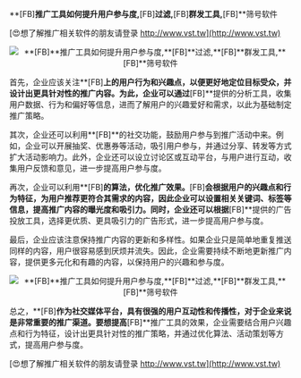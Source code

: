 **[FB]**推广工具如何提升用户参与度,**[FB]**过滤,**[FB]**群发工具,**[FB]**筛号软件

[😍想了解推广相关软件的朋友请登录 http://www.vst.tw](http://www.vst.tw)

 <center><img src="https://vst.tw/MP4/tuiguang/png/2.png" alt="**[FB]**推广工具如何提升用户参与度,**[FB]**过滤,**[FB]**群发工具,**[FB]**筛号软件"></center>

首先，企业应该关注**[FB]**上的用户行为和兴趣点，以便更好地定位目标受众，并设计出更具针对性的推广内容。为此，企业可以通过**[FB]**提供的分析工具，收集用户数据、行为和偏好等信息，进而了解用户的兴趣爱好和需求，以此为基础制定推广策略。

其次，企业还可以利用**[FB]**的社交功能，鼓励用户参与到推广活动中来。例如，企业可以开展抽奖、优惠券等活动，吸引用户参与，并通过分享、转发等方式扩大活动影响力。此外，企业还可以设立讨论区或互动平台，与用户进行互动，收集用户反馈和意见，进一步提高用户参与度。

再次，企业可以利用**[FB]**的算法，优化推广效果。**[FB]**会根据用户的兴趣点和行为特征，为用户推荐更符合其需求的内容，因此企业可以设置相关关键词、标签等信息，提高推广内容的曝光度和吸引力。同时，企业还可以根据**[FB]**提供的广告投放工具，选择更优质、更具吸引力的广告形式，进一步提高用户参与度。

最后，企业应该注意保持推广内容的更新和多样性。如果企业只是简单地重复推送同样的内容，用户很容易感到厌烦并流失。因此，企业需要持续不断地更新推广内容，提供更多元化和有趣的内容，以保持用户的兴趣和参与度。

 <center><img src="https://vst.tw/MP4/tuiguang/png/6.png" alt="**[FB]**推广工具如何提升用户参与度,**[FB]**过滤,**[FB]**群发工具,**[FB]**筛号软件"></center>

总之，**[FB]**作为社交媒体平台，具有很强的用户互动性和传播性，对于企业来说是非常重要的推广渠道。要想提高**[FB]**推广工具的效果，企业需要结合用户兴趣点和行为特征，设计出更具针对性的推广策略，并通过优化算法、活动策划等方式，提高用户参与度。

[😍想了解推广相关软件的朋友请登录 http://www.vst.tw](http://www.vst.tw)



